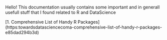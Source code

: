 Hello! This documentation usually contains some important and in generall usefull stuff that I found related to R and DataScience


[1. Comprehensive List of Handy R Packages] (https:towardsdatasciencecoma-comprehensive-list-of-handy-r-packages-e85dad294b3d)
 